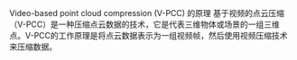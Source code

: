 Video-based point cloud compression (V-PCC) 的原理
基于视频的点云压缩（V-PCC）是一种压缩点云数据的技术，它是代表三维物体或场景的一组三维点。V-PCC的工作原理是将点云数据表示为一组视频帧，然后使用视频压缩技术来压缩数据。